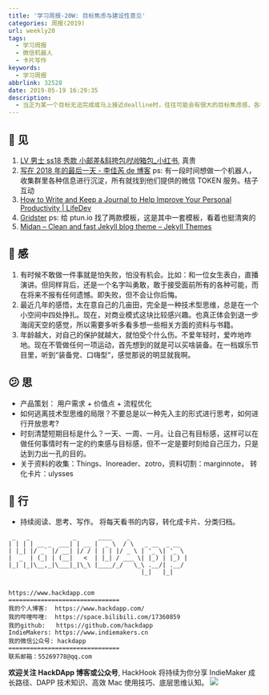 ```yaml
---
title: '学习周报-20W: 目标焦虑与建设性意见'
categories: 周报(2019)
url: weekly20
tags:
  - 学习周报
  - 微信机器人
  - 卡片写作
keywords:
  - 学习周报
abbrlink: 32528
date: 2019-05-19 16:29:35
description:
  - 当正为某一个目标无法完成或马上接近dealline时，往往可能会有很大的目标焦虑感，各种焦虑顿时占据整个头脑，甚至于无法做事，满脑子？当遇到这种情况时，下意识告诉自己，停止自己的各种臆想，不要浪费自己的精力，而应该是以一种具体的行为或建设性的态度进行思考与行动，而非被大脑绑架。
---
```


## 👀️ 见

1. [LV 男士 ss18 秀款 小邮差&斜挎包*时尚*箱包\_小红书](https://www.xiaohongshu.com/discovery/item/5a7e2e7e798e2b0667c23eb1), 真贵
2. [写在 2018 年的最后一天 - 李佳芮 de 博客](https://lijiarui.github.io/thought/2019-02-02-the-last-day-of-2018.html)
   ps: 有一段时间想做一个机器人，收集群里各种信息进行沉淀，所有就找到他们提供的微信 TOKEN 服务。桔子互动
3. [How to Write and Keep a Journal to Help Improve Your Personal Productivity | LifeDev](https://lifedev.net/2018/01/17/journal-improve-personal-productivity/)
4. [Gridster](http://www.hackdapp.com/shark.io/)
   ps: 给 ptun.io 找了两款模板，这是其中一套模板，看着也挺清爽的
5. [Midan – Clean and fast Jekyll blog theme – Jekyll Themes](https://jekyllthemes.io/theme/midan-clean-and-fast-jekyll-blog-theme)

## 🌱 感

1. 有时候不敢做一件事就是怕失败，怕没有机会。比如：和一位女生表白，直播演讲。但同样背后，还是一个名字叫勇敢，敢于接受面前所有的各种可能，而在将来不报有任何遗憾。即失败，但不会让你后悔。
2. 最近几年的感悟，太在意自己的几亩田，完全是一种技术型思维，总是在一个小空间中四处挣扎。现在，对商业模式这块比较感兴趣。也真正体会到退一步海阔天空的感觉，所以需要多听多看多想一些相关方面的资料与书籍。
3. 年龄越大，对自己的保护就越大，就怕受个什么伤。不爱年轻时，爱咋地咋地。现在不管做任何一项运动，首先想到的就是可以买啥装备。在一档娱乐节目里，听到“装备党、口嗨型“，感觉那说的明显就我啊。

## 😕️ 思

- 产品策划： 用户需求 + 价值点 + 流程优化
- 如何逃离技术型思维的局限？不要总是以一种先入主的形式进行思考，如何进行开放思考?
- 时刻清楚短期目标是什么？一天、一周、一月。让自己有目标感，这样可以在做任何事情时有一定的约束感与目标感，但不一定是要时刻给自己压力，只是达到力出一孔的目的。
- 关于资料的收集：Things、Inoreader、zotro，资料切割：marginnote， 转化卡片：ulysses

## 👟 行

- 持续阅读、思考、写作。 将每天看书的内容，转化成卡片、分类归档。

```
 _   _            _      ____    _
| | | | __ _  ___| | __ |  _ \  / \   _ __  _ __
| |_| |/ _` |/ __| |/ / | | | |/ _ \ | '_ \| '_ \
|  _  | (_| | (__|   <  | |_| / ___ \| |_) | |_) |
|_| |_|\__,_|\___|_|\_\ |____/_/   \_\ .__/| .__/
                                     |_|   |_|


https://www.hackdapp.com
===============================
我的个人博客:  https://www.hackdapp.com/
我的哔哩哔哩:  https://space.bilibili.com/17360859
我的github:   https://github.com/hackdapp
IndieMakers: https://www.indiemakers.cn
我的微信公众号: hackdapp
===============================
联系邮箱：55269778@qq.com
```

**欢迎关注 HackDApp 博客或公众号**, HackHook 将持续为你分享 IndieMaker 成长路径、DAPP 技术知识、高效 Mac 使用技巧、底层思维认知。
![](http://cdn.hackdapp.com/2019-04-03-mysign.jpg)
